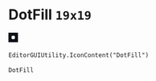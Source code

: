 # DotFill `19x19`
<img src="/img/DotFill.png" width=19 height=19>

``` CSharp
EditorGUIUtility.IconContent("DotFill")
```
```
DotFill
```
